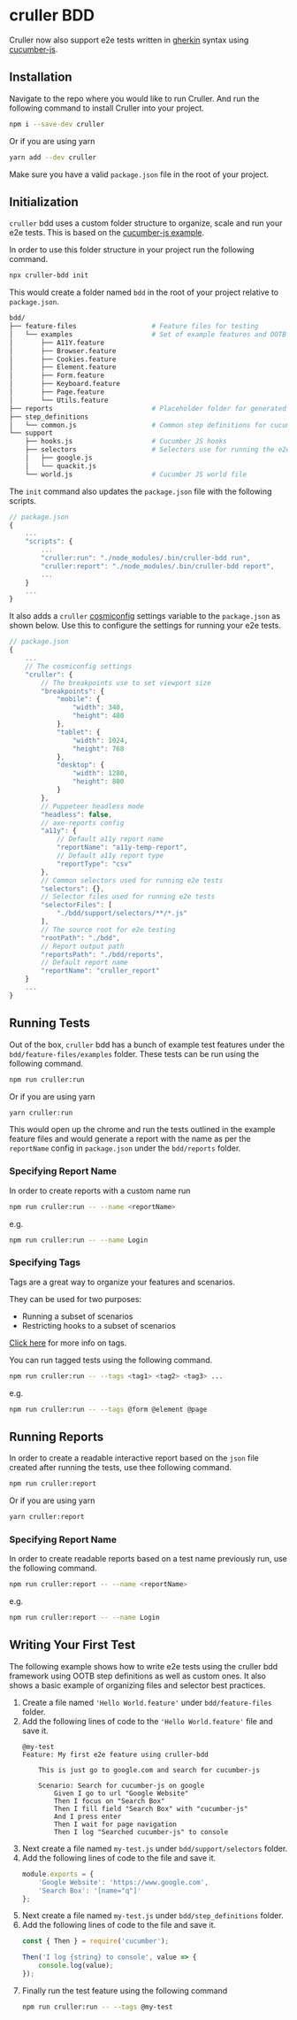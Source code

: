# cruller BDD
Cruller now also support e2e tests written in [gherkin](https://cucumber.io/docs/gherkin/reference/) syntax using [cucumber-js](https://github.com/cucumber/cucumber-js).

## Installation
Navigate to the repo where you would like to run Cruller. And run the following command to install Cruller into your project.

```bash
npm i --save-dev cruller
```
Or if you are using yarn
```bash
yarn add --dev cruller
```

Make sure you have a valid `package.json` file in the root of your project.

## Initialization
`cruller` bdd uses a custom folder structure to organize, scale and run your e2e tests. This is based on the [cucumber-js example](https://github.com/cucumber/cucumber-js/blob/master/docs/nodejs_example.md). 

In order to use this folder structure in your project run the following command.

```bash
npx cruller-bdd init
```
This would create a folder named `bdd` in the root of your project relative to `package.json`.

```bash
bdd/
├── feature-files                   # Feature files for testing
│   └── examples                    # Set of example features and OOTB steps
│       ├── A11Y.feature
│       ├── Browser.feature
│       ├── Cookies.feature
│       ├── Element.feature
│       ├── Form.feature
│       ├── Keyboard.feature
│       ├── Page.feature
│       └── Utils.feature
├── reports                         # Placeholder folder for generated reports
├── step_definitions
│   └── common.js                   # Common step definitions for cucumber-js
└── support
    ├── hooks.js                    # Cucumber JS hooks
    ├── selectors                   # Selectors use for running the e2e tests
    │   ├── google.js
    │   └── quackit.js
    └── world.js                    # Cucumber JS world file
```

The `init` command also updates the `package.json` file with the following scripts.

```js
// package.json
{
    ...
    "scripts": {
        ...
        "cruller:run": "./node_modules/.bin/cruller-bdd run",
        "cruller:report": "./node_modules/.bin/cruller-bdd report",
        ...
    }
    ...
}
```
It also adds a `cruller` [cosmiconfig](https://github.com/davidtheclark/cosmiconfig) settings variable to the `package.json` as shown below. Use this to configure the settings for running your e2e tests.

```js
// package.json
{
    ...
    // The cosmiconfig settings
    "cruller": {
        // The breakpoints use to set viewport size
        "breakpoints": {
            "mobile": {
                "width": 340,
                "height": 480
            },
            "tablet": {
                "width": 1024,
                "height": 768
            },
            "desktop": {
                "width": 1280,
                "height": 800
            }
        },
        // Puppeteer headless mode
        "headless": false,
        // axe-reports config
        "a11y": {
            // Default a11y report name
            "reportName": "a11y-temp-report",
            // Default a11y report type
            "reportType": "csv"
        },
        // Common selectors used for running e2e tests
        "selectors": {},
        // Selector files used for running e2e tests
        "selectorFiles": [
            "./bdd/support/selectors/**/*.js"
        ],
        // The source root for e2e testing
        "rootPath": "./bdd",
        // Report output path
        "reportsPath": "./bdd/reports",
        // Default report name
        "reportName": "cruller_report"
    }
    ...
}
```

## Running Tests
Out of the box, `cruller` bdd has a bunch of example test features under the `bdd/feature-files/examples` folder. These tests can be run using the following command.

```bash
npm run cruller:run
```
Or if you are using yarn

```bash
yarn cruller:run
```

This would open up the chrome and run the tests outlined in the example feature files and would generate a report with the name as per the `reportName` config in `package.json` under the `bdd/reports` folder.

### Specifying Report Name
In order to create reports with a custom name run
```bash
npm run cruller:run -- --name <reportName>
```
e.g.
```bash
npm run cruller:run -- --name Login
```

### Specifying Tags
Tags are a great way to organize your features and scenarios.

They can be used for two purposes:
* Running a subset of scenarios
* Restricting hooks to a subset of scenarios

[Click here](https://cucumber.io/docs/cucumber/api/#tags) for more info on tags. 

You can run tagged tests using the following command.
```bash
npm run cruller:run -- --tags <tag1> <tag2> <tag3> ...
```
e.g.
```bash
npm run cruller:run -- --tags @form @element @page
```

## Running Reports
In order to create a readable interactive report based on the `json` file created after running the tests, use thee following command.

```bash
npm run cruller:report
```
Or if you are using yarn

```bash
yarn cruller:report
```

### Specifying Report Name
In order to create readable reports based on a test name previously run, use the following command.
```bash
npm run cruller:report -- --name <reportName>
```
e.g.
```bash
npm run cruller:report -- --name Login
```

## Writing Your First Test
The following example shows how to write e2e tests using the cruller bdd framework using OOTB step definitions as well as custom ones. It also shows a basic example of organizing files and selector best practices.
1. Create a file named `'Hello World.feature'` under `bdd/feature-files` folder.
2. Add the following lines of code to the `'Hello World.feature'` file and save it.
    ```gherkin
    @my-test
    Feature: My first e2e feature using cruller-bdd

        This is just go to google.com and search for cucumber-js

        Scenario: Search for cucumber-js on google
            Given I go to url "Google Website"
            Then I focus on "Search Box"
            Then I fill field "Search Box" with "cucumber-js"
            And I press enter
            Then I wait for page navigation
            Then I log "Searched cucumber-js" to console
    ```
3. Next create a file named `my-test.js` under `bdd/support/selectors` folder.
4. Add the following lines of code to the file and save it.
    ```js
    module.exports = {
        'Google Website': 'https://www.google.com',
        'Search Box': '[name="q"]'
    };
    ```
5. Next create a file named `my-test.js` under `bdd/step_definitions` folder.
6. Add the following lines of code to the file and save it.
    ```js
    const { Then } = require('cucumber');

    Then('I log {string} to console', value => {
        console.log(value);
    });
    ```
7. Finally run the test feature using the following command
    ```bash
    npm run cruller:run -- --tags @my-test
    ```